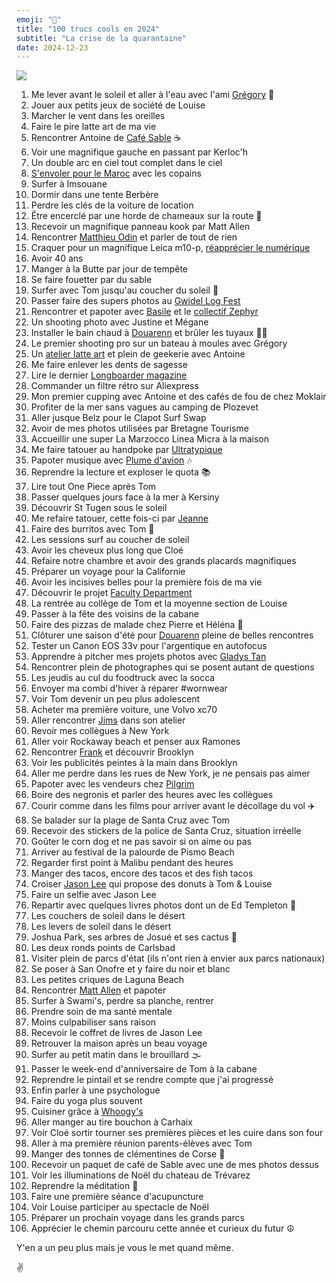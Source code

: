 ```yaml
---
emoji: "💯"
title: "100 trucs cools en 2024"
subtitle: "La crise de la quarantaine"
date: 2024-12-23
---
```


![](cover)

1. Me lever avant le soleil et aller à l'eau avec l'ami [Grégory](https://gregorymignard.com) 🌊
2. Jouer aux petits jeux de société de Louise
3. Marcher le vent dans les oreilles
4. Faire le pire latte art de ma vie
5. Rencontrer Antoine de [Café Sable](https://www.sable.cafe) ☕
6. Voir une magnifique gauche en passant par Kerloc'h
7. Un double arc en ciel tout complet dans le ciel
8. [S'envoler pour le Maroc](https://yannickschutz.com/maroc-2024/) avec les copains
9. Surfer à Imsouane
10. Dormir dans une tente Berbère
11. Perdre les clés de la voiture de location
12. Être encerclé par une horde de chameaux sur la route 🐪
13. Recevoir un magnifique panneau kook par Matt Allen
14. Rencontrer [Matthieu Odin](https://mathieuodin.com) et parler de tout de rien
15. Craquer pour un magnifique Leica m10-p, [réapprécier le numérique](https://yannickschutz.com/digital-quest/)
16. Avoir 40 ans
17. Manger à la Butte par jour de tempête
18. Se faire fouetter par du sable
19. Surfer avec Tom jusqu'au coucher du soleil 🌅
20. Passer faire des supers photos au [Gwidel Log Fest](https://www.instagram.com/gwidellogfest/)
21. Rencontrer et papoter avec [Basile](https://www.instagram.com/zeuglodon_surfboards/) et le [collectif Zephyr](https://www.instagram.com/collectif.zephyr/)
22. Un shooting photo avec Justine et Mégane
23. Installer le bain chaud à [Douarenn](https://douarenn.fr) et brûler les tuyaux 🛀🏻
24. Le premier shooting pro sur un bateau à moules avec Grégory
25. Un [atelier latte art](https://yannickschutz.com/latte-art/) et plein de geekerie avec Antoine
26. Me faire enlever les dents de sagesse
27. Lire le dernier [Longboarder magazine](https://longboardermagazine.com)
28. Commander un filtre rétro sur Aliexpress
29. Mon premier cupping avec Antoine et des cafés de fou de chez Moklair
30. Profiter de la mer sans vagues au camping de Plozevet
31. Aller jusque Belz pour le Clapot Surf Swap
32. Avoir de mes photos utilisées par Bretagne Tourisme
33. Accueillir une super La Marzocco Linea Micra à la maison
34. Me faire tatouer au handpoke par [Ultratypique](https://www.instagram.com/ultratypique/)
35. Papoter musique avec [Plume d'avion](https://www.instagram.com/plumedavion.surfboards/) 🎶
36. Reprendre la lecture et exploser le quota 📚
37. Lire tout One Piece après Tom
38. Passer quelques jours face à la mer à Kersiny
39. Découvrir St Tugen sous le soleil
40. Me refaire tatouer, cette fois-ci par [Jeanne](https://www.instagram.com/lapislazuli.tattoo/)
41. Faire des burritos avec Tom 🌯
42. Les sessions surf au coucher de soleil
43. Avoir les cheveux plus long que Cloé
44. Refaire notre chambre et avoir des grands placards magnifiques
45. Préparer un voyage pour la Californie
46. Avoir les incisives belles pour la première fois de ma vie
47. Découvrir le projet [Faculty Department](https://facultydept.com)
48. La rentrée au collège de Tom et la moyenne section de Louise
49. Passer à la fête des voisins de la cabane
50. Faire des pizzas de malade chez Pierre et Héléna 🍕
51. Clôturer une saison d'été pour [Douarenn](https://douarenn.fr) pleine de belles rencontres
52. Tester un Canon EOS 33v pour l'argentique en autofocus
53. Apprendre à pitcher mes projets photos avec [Gladys Tan](https://program.gladys-tan.fr)
54. Rencontrer plein de photographes qui se posent autant de questions
55. Les jeudis au cul du foodtruck avec la socca
56. Envoyer ma combi d'hiver à réparer #wornwear
57. Voir Tom devenir un peu plus adolescent
58. Acheter ma première voiture, une Volvo xc70
59. Aller rencontrer [Jims](https://www.instagram.com/jimssurfboards/) dans son atelier
60. Revoir mes collègues à New York
61. Aller voir Rockaway beach et penser aux Ramones
62. Rencontrer [Frank](https://www.instagram.com/frankfelixf/) et découvrir Brooklyn
63. Voir les publicités peintes à la main dans Brooklyn
64. Aller me perdre dans les rues de New York, je ne pensais pas aimer
65. Papoter avec les vendeurs chez [Pilgrim](https://pilgrimsurfsupply.com)
66. Boire des negronis et parler des heures avec les collègues
67. Courir comme dans les films pour arriver avant le décollage du vol ✈️
68. Se balader sur la plage de Santa Cruz avec Tom
69. Recevoir des stickers de la police de Santa Cruz, situation irréelle
70. Goûter le corn dog et ne pas savoir si on aime ou pas
71. Arriver au festival de la palourde de Pismo Beach
72. Regarder first point à Malibu pendant des heures
73. Manger des tacos, encore des tacos et des fish tacos
74. Croiser [Jason Lee](https://www.instagram.com/jasonlee/) qui propose des donuts à Tom & Louise
75. Faire un selfie avec Jason Lee
76. Repartir avec quelques livres photos dont un de Ed Templeton 📸
77. Les couchers de soleil dans le désert
78. Les levers de soleil dans le désert
79. Joshua Park, ses arbres de Josué et ses cactus 🌵
80. Les deux ronds points de Carlsbad
81. Visiter plein de parcs d'état (ils n'ont rien à envier aux parcs nationaux)
82. Se poser à San Onofre et y faire du noir et blanc
83. Les petites criques de Laguna Beach
84. Rencontrer [Matt Allen](https://matthewallenart.com) et papoter
85. Surfer à Swami's, perdre sa planche, rentrer
86. Prendre soin de ma santé mentale
87. Moins culpabiliser sans raison
88. Recevoir le coffret de livres de Jason Lee
89. Retrouver la maison après un beau voyage
90. Surfer au petit matin dans le brouillard 🌫️
91. Passer le week-end d'anniversaire de Tom à la cabane
92. Reprendre le pintail et se rendre compte que j'ai progressé
93. Enfin parler à une psychologue
94. Faire du yoga plus souvent
95. Cuisiner grâce à [Whoogy's](https://www.youtube.com/@Whoogys)
96. Aller manger au tire bouchon à Carhaix
97. Voir Cloé sortir tourner ses premières pièces et les cuire dans son four
98. Aller à ma première réunion parents-élèves avec Tom
99. Manger des tonnes de clémentines de Corse 🍊
100. Recevoir un paquet de café de Sable avec une de mes photos dessus
101. Voir les illuminations de Noël du chateau de Trévarez
102. Reprendre la méditation 🧘
103. Faire une première séance d'acupuncture
104. Voir Louise participer au spectacle de Noël
105. Préparer un prochain voyage dans les grands parcs
106. Apprécier le chemin parcouru cette année et curieux du futur ☮︎

Y'en a un peu plus mais je vous le met quand même.

✌
